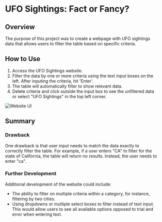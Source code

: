 # UFO Sightings: Fact or Fancy?

## Overview
The purpose of this project was to create a webpage with UFO sightings data that allows users to filter the table based on specific criteria.

## How to Use
1. Access the UFO Sightings website.
2. Filter the data by one or more criteria using the text input boxes on the left. After inputing the criteria, hit 'Enter'.
3. The table will automatically filter to show relevant data.
4. Delete criteria and click outside the input box to see the unfiltered data or select "UFO Sightings" in the top left corner. 

![Website UI](https://user-images.githubusercontent.com/109118631/219167772-f631c8ec-2090-4a02-aa53-bde3ed710fb8.png)

## Summary
### Drawback
One drawback is that user input needs to match the data exactly to correctly filter the table. For example, if a user enters "CA" to filter for the state of California, the table will return no results. Instead, the user needs to enter "ca". 

### Further Development
Additional development of the website could include:
* The ability to filter on multiple criteria within a category, for instance, filtering by two cities.
* Using dropdowns or multiple select boxes to filter instead of text input. This would allow users to see all available options opposed to trial and error when entering text.
